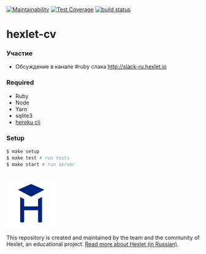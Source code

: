 [![Maintainability](https://api.codeclimate.com/v1/badges/ac489ba3a4c73baf89a9/maintainability)](https://codeclimate.com/github/Hexlet/hexlet-cv/maintainability)
[![Test Coverage](https://api.codeclimate.com/v1/badges/ac489ba3a4c73baf89a9/test_coverage)](https://codeclimate.com/github/Hexlet/hexlet-cv/test_coverage)
[![build status](https://travis-ci.org/Hexlet/hexlet-cv.svg?branch=master)](https://travis-ci.com/Hexlet/hexlet-cv)

# hexlet-cv

### Участие

* Обсуждение в канале #ruby слака http://slack-ru.hexlet.io

### Required

* Ruby
* Node
* Yarn
* sqlite3
* [heroku cli](https://devcenter.heroku.com/articles/heroku-cli#download-and-install)

### Setup

```sh
$ make setup
$ make test # run tests
$ make start # run server
```

##
[![Hexlet Ltd. logo](https://raw.githubusercontent.com/Hexlet/hexletguides.github.io/master/images/hexlet_logo128.png)](https://ru.hexlet.io/pages/about?utm_source=github&utm_medium=link&utm_campaign=exercises-javascript)

This repository is created and maintained by the team and the community of Hexlet, an educational project. [Read more about Hexlet (in Russian)](https://ru.hexlet.io/pages/about?utm_source=github&utm_medium=link&utm_campaign=exercises-javascript).
##
